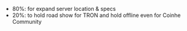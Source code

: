   - 80%: for expand server location & specs
  - 20%: to hold road show for TRON and hold offline even for Coinhe Community